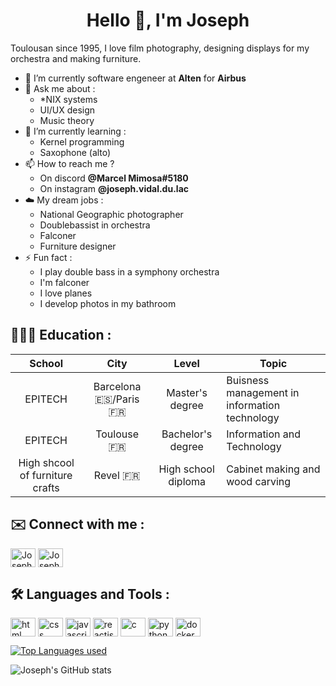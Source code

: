 <h1 align="center">Hello 👋, I'm Joseph</h1>

Toulousan since 1995, I love film photography, designing displays for my orchestra and making furniture.

- 🔭 I’m currently software engeneer at **Alten** for **Airbus**
- 💬 Ask me about :
	- \*NIX systems
	- UI/UX design
	- Music theory
- 🌱 I’m currently learning :
	- Kernel programming
	- Saxophone (alto)
- 📫 How to reach me ?
	- On discord **@Marcel Mimosa#5180**
	- On instagram **@joseph.vidal.du.lac**
- ☁️ My dream jobs :
	- National Geographic photographer
	- Doublebassist in orchestra
	- Falconer
	- Furniture designer
- ⚡ Fun fact :
	- I play double bass in a symphony orchestra
	- I'm falconer
	- I love planes
	- I develop photos in my bathroom

## 👨🏻‍🎓 Education :

|	School     | City | Level | Topic |
|:------------:|:---------------:|:-------------:|---|
| EPITECH | Barcelona 🇪🇸/Paris 🇫🇷 | Master's degree | Buisness management in information technology |
| EPITECH | Toulouse 🇫🇷 | Bachelor's degree | Information and Technology |
| High shcool of furniture crafts | Revel 🇫🇷 | High school diploma | Cabinet making and wood carving |

## ✉️ Connect with me :
<p>
<a href="https://www.linkedin.com/in/joseph-vidal/" target="blank"><img align="center" src="https://raw.githubusercontent.com/rahuldkjain/github-profile-readme-generator/master/src/images/icons/Social/linked-in-alt.svg" alt="Joseph Vidal" height="30" width="40" /></a>
<a href="https://www.instagram.com/joseph.vidal.du.lac/" target="blank"><img align="center" src="https://raw.githubusercontent.com/rahuldkjain/github-profile-readme-generator/master/src/images/icons/Social/instagram.svg" alt="Joseph Vidal" height="30" width="40" /></a>
</p>

## 🛠️ Languages and Tools :
<p>
<img align="center" src="https://raw.githubusercontent.com/rahuldkjain/github-profile-readme-generator/master/src/images/icons/FrontendDevelopment/html.svg" alt="html" height="30" width="40"/>
<img align="center" src="https://raw.githubusercontent.com/rahuldkjain/github-profile-readme-generator/master/src/images/icons/FrontendDevelopment/css.svg" alt="css" height="30" width="40"/>
<img align="center" src="https://raw.githubusercontent.com/rahuldkjain/github-profile-readme-generator/master/src/images/icons/ProgrammingLanguages/javascript.svg" alt="javascript" height="30" width="40"/>
<img align="center" src="https://raw.githubusercontent.com/rahuldkjain/github-profile-readme-generator/master/src/images/icons/FrontendDevelopment/reactjs.svg" alt="reactjs" height="30" width="40"/>
<img align="center" src="https://raw.githubusercontent.com/rahuldkjain/github-profile-readme-generator/master/src/images/icons/ProgrammingLanguages/c.svg" alt="c" height="30" width="40"/>
<img align="center" src="https://raw.githubusercontent.com/rahuldkjain/github-profile-readme-generator/master/src/images/icons/ProgrammingLanguages/python.svg" alt="python" height="30" width="40"/>
<img align="center" src="https://raw.githubusercontent.com/rahuldkjain/github-profile-readme-generator/master/src/images/icons/Devops/docker.svg" alt="docker" height="30" width="40"/>
</p>

[![Top Languages used](https://github-readme-stats.vercel.app/api/top-langs/?username=JosephVidal&theme=gruvbox)](https://github.com/anuraghazra/github-readme-stats)

![Joseph's GitHub stats](https://github-readme-stats.vercel.app/api?username=JosephVidal&show_icons=true&theme=gruvbox)
